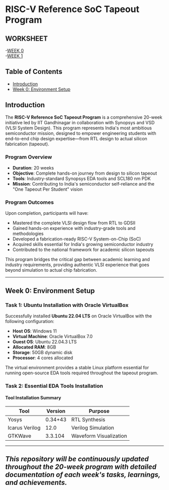 # RISC-V Reference SoC Tapeout Program

## WORKSHEET
-[WEEK 0](./Week%200)  
-[WEEK 1](Week1)

## Table of Contents
- [Introduction](#introduction)
- [Week 0: Environment Setup](#week-0-environment-setup)

## Introduction

The **RISC-V Reference SoC Tapeout Program** is a comprehensive 20-week initiative led by IIT Gandhinagar in collaboration with Synopsys and VSD (VLSI System Design). This program represents India's most ambitious semiconductor mission, designed to empower engineering students with end-to-end chip design expertise—from RTL design to actual silicon fabrication (tapeout).

### Program Overview
- **Duration**: 20 weeks
- **Objective**: Complete hands-on journey from design to silicon tapeout
- **Tools**: Industry-standard Synopsys EDA tools and SCL180 nm PDK
- **Mission**: Contributing to India's semiconductor self-reliance and the "One Tapeout Per Student" vision

### Program Outcomes
Upon completion, participants will have:
- Mastered the complete VLSI design flow from RTL to GDSII
- Gained hands-on experience with industry-grade tools and methodologies
- Developed a fabrication-ready RISC-V System-on-Chip (SoC)
- Acquired skills essential for India's growing semiconductor industry
- Contributed to the national framework for academic silicon tapeouts

This program bridges the critical gap between academic learning and industry requirements, providing authentic VLSI experience that goes beyond simulation to actual chip fabrication.

---

## Week 0: Environment Setup

### Task 1: Ubuntu Installation with Oracle VirtualBox

Successfully installed **Ubuntu 22.04 LTS** on Oracle VirtualBox with the following configuration:
- **Host OS**: Windows 11
- **Virtual Machine**: Oracle VirtualBox 7.0
- **Guest OS**: Ubuntu 22.04.3 LTS
- **Allocated RAM**: 8GB
- **Storage**: 50GB dynamic disk
- **Processor**: 4 cores allocated

The virtual environment provides a stable Linux platform essential for running open-source EDA tools required throughout the tapeout program.

### Task 2: Essential EDA Tools Installation

#### Tool Installation Summary

| Tool | Version | Purpose |
|------|---------|---------|
| Yosys | 0.34+43 | RTL Synthesis | 
| Icarus Verilog | 12.0 | Verilog Simulation | 
| GTKWave | 3.3.104 | Waveform Visualization |

---

*This repository will be continuously updated throughout the 20-week program with detailed documentation of each week's tasks, learnings, and achievements.*
---



